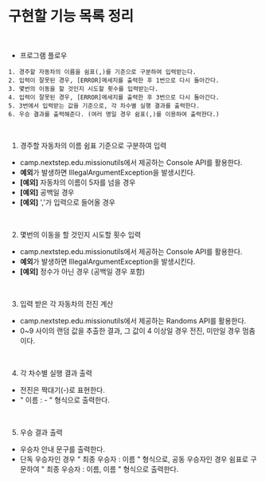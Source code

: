 # 구현할 기능 목록 정리

<br>

- 프로그램 플로우
~~~
1. 경주할 자동차의 이름을 쉼표(,)를 기준으로 구분하여 입력받는다.
2. 입력이 잘못된 경우, [ERROR]메세지를 출력한 후 1번으로 다시 돌아간다.
3. 몇번의 이동을 할 것인지 시도할 횟수를 입력받는다.
4. 입력이 잘못된 경우, [ERROR]메세지를 출력한 후 3번으로 다시 돌아간다.
5. 3번에서 입력받는 값을 기준으로, 각 차수별 실행 결과를 출력한다.
6. 우승 결과를 출력해준다. (여러 명일 경우 쉼표(,)를 이용하여 출력한다.)
~~~

<br>

1. 경주할 자동차의 이름 쉼표 기준으로 구분하여 입력
- camp.nextstep.edu.missionutils에서 제공하는 Console API를 활용한다.
- **예외**가 발생하면 IllegalArgumentException을 발생시킨다.
- **[예외]** 자동차의 이름이 5자를 넘을 경우
- **[예외]** 공백일 경우
- **[예외]** ','가 입력으로 들어올 경우

<br>

2. 몇번의 이동을 할 것인지 시도할 횟수 입력
- camp.nextstep.edu.missionutils에서 제공하는 Console API를 활용한다.
- **예외**가 발생하면 IllegalArgumentException을 발생시킨다.
- **[예외]** 정수가 아닌 경우 (공백일 경우 포함)

<br>

3. 입력 받은 각 자동차의 전진 계산
- camp.nextstep.edu.missionutils에서 제공하는 Randoms API를 활용한다.
- 0~9 사이의 랜덤 값을 추출한 결과, 그 값이 4 이상일 경우 전진, 미만일 경우 멈춤이다.

<br>

4. 각 차수별 실행 결과 출력
- 전진은 짝대기(-)로 표현한다.
- " 이름 : - " 형식으로 출력한다.

<br>

5. 우승 결과 출력
- 우승자 안내 문구를 출력한다.
- 단독 우승자인 경우 " 최종 우승자 : 이름 " 형식으로, 공동 우승자인 경우 쉼표로 구문하여 " 최종 우승자 : 이름, 이름 " 형식으로 출력한다.
